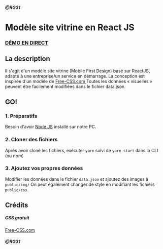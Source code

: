 
##### @RG31

# Modèle site vitrine en React JS


### <a href="https://react-landing-page-template.herokuapp.com">DÉMO EN DIRECT</a>

## La description
Il s'agit d'un modèle site vitrine (Mobile First Design) basé sur ReactJS, adapté à une entreprise/un service en démarrage. La conception est inspirée d'un modèle de <a href="https://www.free-css.com/assets/files/free-css-templates/preview/page234/interact/">Free-CSS.com </a>
Toutes les données « visuelles » peuvent être facilement modifiées dans le fichier data.json.

## GO!
### 1. Préparatifs
Besoin d'avoir <a href="https://nodejs.org/">Node JS</a> installé sur notre PC.

### 2. Cloner des fichiers
Après avoir cloné les fichiers, exécuter ```yarn``` suivi de ```yarn start``` dans la CLI (ou npm)
### 3. Ajoutez vos propres données
Modifier les données dans le fichier ```data.json``` et ajoutez des images à ```public/img/```
On peut également changer de style en modifiant les fichiers ```public/css```.


## Crédits
##### CSS gratuit
<a href="https://www.free-css.com/assets/files/free-css-templates/preview/page234/interact/">Free-CSS.com </a>

##### @RG31